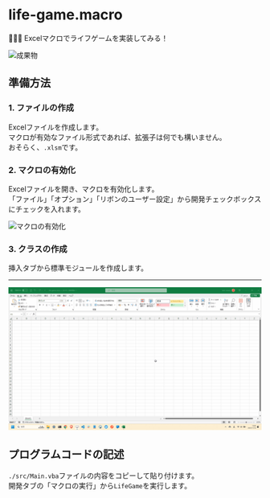 # life-game.macro

🧂🧂🧂 Excelマクロでライフゲームを実装してみる！  

![成果物](./docs/images/fruit.gif)  

## 準備方法

### 1. ファイルの作成

Excelファイルを作成します。  
マクロが有効なファイル形式であれば、拡張子は何でも構いません。  
おそらく、`.xlsm`です。  

### 2. マクロの有効化

Excelファイルを開き、マクロを有効化します。  
「ファイル」「オプション」「リボンのユーザー設定」から開発チェックボックスにチェックを入れます。  

![マクロの有効化](./docs/img/マクロの有効化.gif)  

### 3. クラスの作成

挿入タブから標準モジュールを作成します。  

---

![準備方法](docs/images/準備方法.gif)  

## プログラムコードの記述

`./src/Main.vba`ファイルの内容をコピーして貼り付けます。  
開発タブの「マクロの実行」から`LifeGame`を実行します。  
